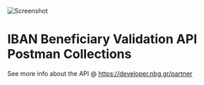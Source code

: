 ![Screenshot](https://developer.nbg.gr/api.gateway/publicportal/sites/default/files/2018-11/black_logo.jpg) 

# IBAN Beneficiary Validation API Postman Collections

See more info about the API @ https://developer.nbg.gr/partner

